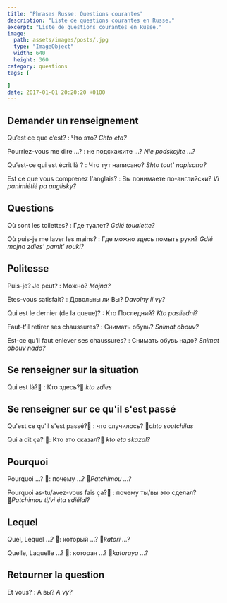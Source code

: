 ```yaml
---
title: "Phrases Russe: Questions courantes"
description: "Liste de questions courantes en Russe."
excerpt: "Liste de questions courantes en Russe."
image:
  path: assets/images/posts/.jpg
  type: "ImageObject"
  width: 640
  height: 360
category: questions
tags: [

]
date: 2017-01-01 20:20:20 +0100
---
```


## Demander un renseignement

Qu’est ce que c’est?
: Что это?
*Chto eta?*

Pourriez-vous me dire ...?
: не подскажите ...?
*Nie podskajite ...?*

Qu’est-ce qui est écrit là ?
: Что тут написано?
*Shto tout' napisana?*

Est ce que vous comprenez l'anglais?
: Вы понимаете по-английски?
*Vi panimiétié pa anglisky?*


## Questions

Où sont les toilettes?
: Где туалет?
*Gdié toualette?*

Où puis-je me laver les mains?
: Где можно здесь помыть руки?
*Gdié mojna zdies' pamit' rouki?*


## Politesse

Puis-je? Je peut?
: Можно?
*Mojna?*

Êtes-vous satisfait?
: Довольны ли Вы?
*Davolny li vy?*

Qui est le dernier (de la queue)?
: Kто Последний?
*Kto pasliedni?*

Faut-t'il retirer ses chaussures?
: Снимать обувь?
*Snimat obouv?*

Est-ce qu’il faut enlever ses chaussures?
: Снимать обувь надо?
*Snimat obouv nado?*


## Se renseigner sur la situation

Qui est là?
: Кто здесь?
*kto zdies*


## Se renseigner sur ce qu'il s'est passé

Qu'est ce qu'il s'est passé?
: что случилось?
*chto soutchilas*

Qui a dit ça?
: Кто это сказал?
*kto eta skazal?*


## Pourquoi

Pourquoi …?
: почему …?
*Patchimou …?*

Pourquoi as-tu/avez-vous fais ça?
: почему ты/вы это сделал?
*Patchimou ti/vi éta sdiélal?*


## Lequel

Quel, Lequel ...?
: который …?
*katori …?*

Quelle, Laquelle ...?
: которая …?
*katoraya …?*


## Retourner la question

Et vous?
: А вы?
*A vy?*

